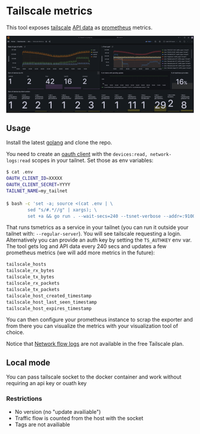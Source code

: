 # Tailscale metrics

This tool exposes [tailscale](https://tailscale.com/) [API data](https://tailscale.com/kb/1219/network-flow-logs#network-logs-structure) as [prometheus](https://prometheus.io/docs/introduction/overview/) metrics.

<p align="center">
  <img align="center" src="imgs/grafana-tsmetrics.webp" width="900px" alt="Grafana dashboard exposing tsmetrics"/>
</p>

## Usage

Install the latest [golang](https://go.dev/doc/install) and clone the repo.

You need to create an [oauth client](https://tailscale.com/kb/1215/oauth-clients#scopes) with the `devices:read, network-logs:read`
scopes in your tailnet. Set those as env variables:

```sh
$ cat .env
OAUTH_CLIENT_ID=XXXXX
OAUTH_CLIENT_SECRET=YYYY
TAILNET_NAME=my_tailnet

$ bash -c 'set -a; source <(cat .env | \
        sed "s/#.*//g" | xargs); \
        set +a && go run . --wait-secs=240 --tsnet-verbose --addr=:9100 --resolve-names'
```

That runs tsmetrics as a service in your tailnet (you can run it outside your tailnet with: `--regular-server`). 
You will see tailscale requesting a login. Alternatively you can provide an auth key by setting the `TS_AUTHKEY` 
env var. The tool gets log and API data every 240 secs and updates
a few prometheus metrics (we will add more metrics in the future):

```txt
tailscale_hosts
tailscale_rx_bytes
tailscale_tx_bytes
tailscale_rx_packets
tailscale_tx_packets
tailscale_host_created_timestamp
tailscale_host_last_seen_timestamp
tailscale_host_expires_timestamp
```

You can then configure your prometheus instance to scrap the exporter and from there you can visualize the metrics with your visualization tool of choice.

Notice that [Network flow logs](https://tailscale.com/kb/1219/network-flow-logs#network-logs-structure) are not available in the free Tailscale plan. 

## Local mode
You can pass tailscale socket to the docker container and work without requiring an api key or ouath key

### Restrictions
- No version (no "update availiable")
- Traffic flow is counted from the host with the socket
- Tags are not availiable